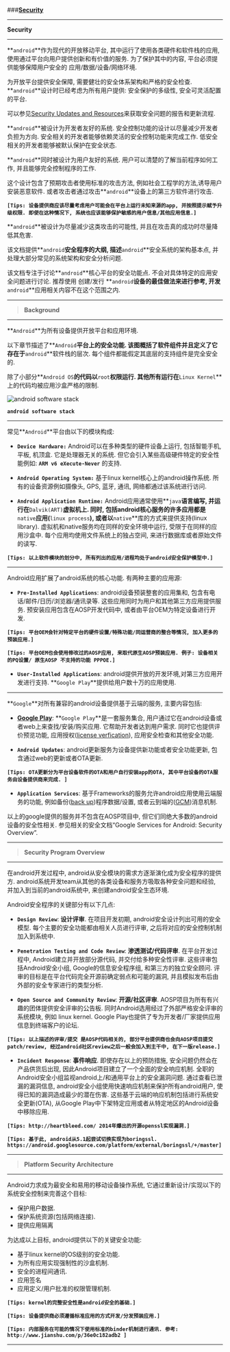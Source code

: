 
###[**Security**](http://source.android.com/security/index.html)

-----
**Security**

-----
**`android`**作为现代的开放移动平台, 其中运行了使用各类硬件和软件栈的应用, 使用通过平台向用户提供创新和有价值的服务. 为了保护其中的内容, 平台必须提供能够保障用户安全的 应用/数据/设备/网络环境. 

为开放平台提供安全保障, 需要健壮的安全体系架构和严格的安全检查. **`android`**设计时已经考虑为所有用户提供: 安全保护的多级性, 安全可灵活配置的平台. 

可以参见[Security Updates and Resources](http://source.android.com/security/overview/updates-resources.html)来获取安全问题的报告和更新流程.

**`android`**被设计为开发者友好的系统. 安全控制功能的设计以尽量减少开发者负担为方向.  安全相关的开发者能够依赖灵活的安全控制功能来完成工作. 低安全相关的开发者能够被默认保护在安全状态.

**`android`**同时被设计为用户友好的系统. 用户可以清楚的了解当前程序如何工作, 并且能够完全控制程序的工作. 

这个设计包含了预期攻击者使用标准的攻击方法, 例如社会工程学的方法,诱导用户安装恶意软件. 或者攻击者通过攻击**`android`**设备上的第三方软件进行攻击. 

**`[Tips: 设备提供商应该尽量考虑用户可能会在平台上运行未知来源的app, 并按照提示赋予升级权限. 即使在这种情况下, 系统也应该能够保护敏感的用户信息/其他应用信息.]`**

**`android`**被设计为尽量减少这类攻击的可能性, 并且在攻击真的成功时尽量降低其危害.

该文档提供**`android`**安全程序的大纲, 描述**`android`**安全系统的架构基本点, 并处理大部分常见的系统架构和安全分析问题. 

该文档专注于讨论**`android`**核心平台的安全功能点. 不会对具体特定的应用安全问题进行讨论. 推荐使用 创建/发行 **`android`**设备的最佳做法来进行参考, 开发**`android`**应用相关内容不在这个范围之内.

-----
> **Background**

-----
**`Android`**为所有设备提供开放平台和应用环境.

以下章节描述了**`Android`**平台上的安全功能. 该图概括了软件组件并且定义了它存在于**`android`**软件栈的层次. 每个组件都能假定其底层的支持组件是完全安全的. 

除了小部分**`Android OS`**的代码以**`root`**权限运行. 其他所有运行在**`Linux Kernel`**上的代码均被应用沙盒严格的限制.

![android software stack](http://source.android.com/security/images/android_software_stack.png)

**`android software stack`**

-----
常见**`Android`**平台由以下的模块构成:

 - **`Device Hardware:`** Android可以在多种类型的硬件设备上运行, 包括智能手机, 平板, 机顶盒. 它是处理器无关的系统. 但它会引入某些高级硬件特定的安全性能例如: **`ARM v6 eXecute-Never`** 的支持.

 - **`Android Operating System:`** 基于linux kernel核心上的android操作系统. 所有的设备资源例如摄像头, GPS, 蓝牙, 通讯, 网络都通过该系统进行访问.

 - **`Android Application Runtime:`** Android应用通常使用**`java`**语言编写, 并运行在**`Dalvik(ART)`**虚拟机上. 同时, 包括android核心服务的许多应用都是**`native`**应用(**`linux process`**), 或者以**`native`**库的方式来提供支持(linux library). 虚拟机和native服务均在同样的安全环境中运行, 受限于在同样的应用沙盒中.  每个应用均使用文件系统上的独占空间, 来进行数据库或者原始文件的读写. 

**`[Tips: 以上软件模块的划分中, 所有列出的应用/进程均处于android安全保护模型中.]`**

-----
Android应用扩展了android系统的核心功能. 有两种主要的应用源:

 - **`Pre-Installed Applications`**: android设备预装整套的应用集和, 包含有电话/邮件/日历/浏览器/通讯录等. 这些应用同时为用户和其他第三方应用提供服务. 预安装应用包含在AOSP开发代码中, 或者由平台OEM为特定设备进行开发.

**`[Tips: 平台OEM会针对特定平台的硬件设置/特殊功能/同运营商的整合等情况, 加入更多的预装应用.]`**

**`[Tips: 平台OEM也会使用修改过的AOSP应用, 来取代原生AOSP预装应用. 例子: 设备相关的PQ设置/ 原生AOSP 不支持的功能 PPPOE.]`**

 - **`User-Installed Applications`**: android提供开放的开发环境,对第三方应用开发进行支持. **`Google Play`**提供给用户数十万的应用使用.

-----
**`Google`**对所有兼容的android设备提供基于云端的服务, 主要内容包括:

 - **[Google Play](https://play.google.com/store)**: **`Google Play`**是一套服务集合, 用户通过它在android设备或者web上来查找/安装/购买应用. 它帮助开发者达到用户需求. 同时它也提供评价预览功能, 应用授权([license verfication](https://developer.android.com/guide/publishing/licensing.html)), 应用安全检查和其他安全功能.
 
 - **`Android Updates`**: android更新服务为设备提供新功能或者安全功能更新, 包含通过web的更新或者OTA更新.

**`[Tips: OTA更新分为平台设备软件的OTA和用户自行安装app的OTA, 其中平台设备的OTA服务由设备提供商来完成. ]`**

 - **`Application Services`**: 基于Frameworks的服务允许android应用使用云端服务的功能, 例如备份([back up](https://developer.android.com/guide/topics/data/backup.html))程序数据/设置, 或者云到端的([GCM](https://developers.google.com/cloud-messaging/))消息机制.

以上的google提供的服务并不包含在AOSP项目中, 但它们同绝大多数的android设备的安全性相关. 参见相关的安全文档“Google Services for Android: Security Overview”.

-----

> **Security Program Overview**

-----
在android开发过程中, android从安全模块的需求方逐渐演化成为安全程序的提供方. android系统开发team从其他的各类设备和服务方吸取各种安全问题和经验, 并加入到当前的android系统中, 来创建android安全生态环境.

Android安全程序的关键部分有以下几点:

 - **`Design Review`**: **设计评审**. 在项目开发初期, android安全设计列出可用的安全模型. 每个主要的安全功能都由相关人员进行评审, 之后将对应的安全控制机制加入到系统中.

 - **`Penetration Testing and Code Review`**: **渗透测试/代码评审**. 在平台开发过程中, Android建立并开放部分源代码, 并交付给多种安全性评审. 这些评审包括Android安全小组, Google的信息安全程序组,  和第三方的独立安全顾问. 评审的目标是在平台代码完全开源前确定弱点和可能的漏洞, 并且模拟发布后由外部的安全专家进行的类型分析.

 - **`Open Source and Community Review`**: **开源/社区评审**. AOSP项目为所有有兴趣的团体提供安全评审的公告板. 同时Android选用经过了外部严格安全评审的系统模块, 例如 linux kernel. Google Play也提供了专为开发者/厂家提供应用信息到终端客户的论坛. 

**`[Tips: 以上描述的评审/提交 是AOSP代码相关的, 部分平台提供商也会向AOSP项目提交patch/review, 经过android社区review之后一般会加入到主干中, 在下一版release.]`**

 - **`Incident Response`**: **事件响应**. 即使存在以上的预防措施, 安全问题仍然会在产品供货后出现, 因此Android项目建立了一个全面的安全响应机制. 全职的Android安全小组监视android上/和通用平台上的安全漏洞问题. 通过查看已泄漏的漏洞信息, android安全小组使用快速响应机制来保护所有android用户, 使得已知的漏洞造成最少的潜在伤害. 这些基于云端的响应机制包括进行系统安全更新(OTA), 从Google Play中下架特定应用或者从特定地区的Android设备中移除应用. 

**`[Tips: http://heartbleed.com/ 2014年爆出的开源openssl实现漏洞.]`**

**`[Tips: 基于此, android从5.1起尝试切换实现为boringssl. https://android.googlesource.com/platform/external/boringssl/+/master]`**

-----

> **Platform Security Architecture**

-----
Android力求成为最安全和易用的移动设备操作系统, 它通过重新设计/实现以下的系统安全控制来完善这个目标:

 - 保护用户数据.
 - 保护系统资源(包括网络连接).
 - 提供应用隔离

为达成以上目标, android提供以下的关键安全功能:

 - 基于linux kernel的OS级别的安全功能.
 - 为所有应用实现强制性的沙盒机制.
 - 安全的进程间通讯. 
 - 应用签名
 - 应用定义/用户批准的权限管理机制.

**`[Tips: kernel的完整安全性是android安全的基础.]`**

**`[Tips: 设备提供商必须遵循标准应用的方式开发/分发预装应用.]`**

**`[Tips: 内部服务在可能的情况下使用标准的binder机制进行通讯. 参考: http://www.jianshu.com/p/36e0c182adb2 ]`**

-----